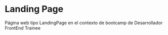 # Landing Page 
Página web tipo LandingPage en el contexto de bootcamp de Desarrollador FrontEnd Trainee